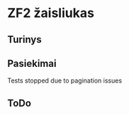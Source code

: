ZF2 žaisliukas
=============

Turinys
---------



Pasiekimai
----------
Tests stopped due to pagination issues


ToDo
-------

